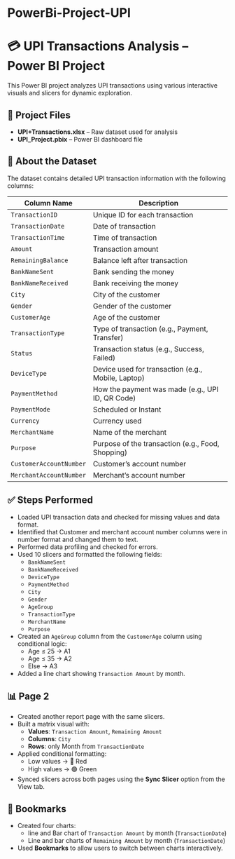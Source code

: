 # PowerBi-Project-UPI
# 💳 UPI Transactions Analysis – Power BI Project

This Power BI project analyzes UPI transactions using various interactive visuals and slicers for dynamic exploration.

## 📂 Project Files

- **UPI+Transactions.xlsx** – Raw dataset used for analysis
- **UPI_Project.pbix** – Power BI dashboard file

## 🧾 About the Dataset

The dataset contains detailed UPI transaction information with the following columns:

| Column Name               | Description |
|--------------------------|-------------|
| `TransactionID`          | Unique ID for each transaction |
| `TransactionDate`        | Date of transaction |
| `TransactionTime`        | Time of transaction |
| `Amount`                 | Transaction amount |
| `RemainingBalance`       | Balance left after transaction |
| `BankNameSent`           | Bank sending the money |
| `BankNameReceived`       | Bank receiving the money |
| `City`                   | City of the customer |
| `Gender`                 | Gender of the customer |
| `CustomerAge`            | Age of the customer |
| `TransactionType`        | Type of transaction (e.g., Payment, Transfer) |
| `Status`                 | Transaction status (e.g., Success, Failed) |
| `DeviceType`             | Device used for transaction (e.g., Mobile, Laptop) |
| `PaymentMethod`          | How the payment was made (e.g., UPI ID, QR Code) |
| `PaymentMode`            | Scheduled or Instant |
| `Currency`               | Currency used |
| `MerchantName`           | Name of the merchant |
| `Purpose`                | Purpose of the transaction (e.g., Food, Shopping) |
| `CustomerAccountNumber`  | Customer’s account number |
| `MerchantAccountNumber`  | Merchant’s account number |

## ✅ Steps Performed

- Loaded UPI transaction data and checked for missing values and data format.
- Identified that Customer and merchant account number columns were in number format and changed them to text.
- Performed data profiling and checked for errors.
- Used 10 slicers and formatted the following fields:
  - `BankNameSent`
  - `BankNameReceived`
  - `DeviceType`
  - `PaymentMethod`
  - `City`
  - `Gender`
  - `AgeGroup`
  - `TransactionType`
  - `MerchantName`
  - `Purpose`
- Created an `AgeGroup` column from the `CustomerAge` column using conditional logic:
  - Age ≤ 25 → A1  
  - Age ≤ 35 → A2  
  - Else → A3
- Added a line chart showing `Transaction Amount` by month.

## 📊 Page 2

- Created another report page with the same slicers.
- Built a matrix visual with:
  - **Values**: `Transaction Amount`, `Remaining Amount`
  - **Columns**: `City`
  - **Rows**: only Month from `TransactionDate`
- Applied conditional formatting:
  - Low values → 🔴 Red
  - High values → 🟢 Green
- Synced slicers across both pages using the **Sync Slicer** option from the View tab.

## 🔁 Bookmarks

- Created four charts:
  - line and Bar chart of `Transaction Amount` by month (`TransactionDate`)
  - Line and bar charts of `Remaining Amount` by month (`TransactionDate`)
- Used **Bookmarks** to allow users to switch between charts interactively.

